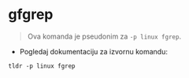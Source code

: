 # gfgrep

> Ova komanda je pseudonim za `-p linux fgrep`.

- Pogledaj dokumentaciju za izvornu komandu:

`tldr -p linux fgrep`
